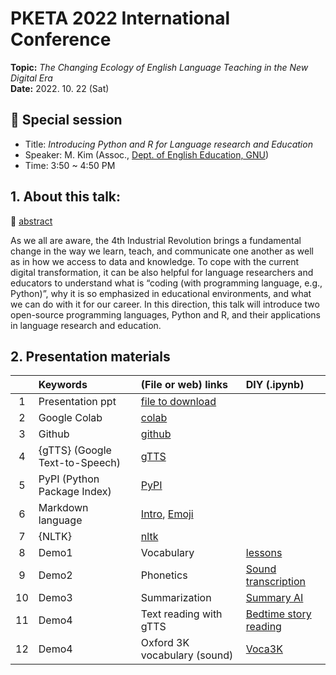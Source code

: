 # PKETA 2022 International Conference
**Topic:** _The Changing Ecology of English Language Teaching in the New Digital Era_  
**Date:** 2022. 10. 22 (Sat)


## 🔹 Special session
* Title: _Introducing Python and R for Language research and Education_
* Speaker: M. Kim (Assoc., [Dept. of English Education, GNU](https://englishedu.gnu.ac.kr/englishedu/main.do))
* Time: 3:50 ~ 4:50 PM

## 1. About this talk: 
🔎 [abstract](https://github.com/MK316/pketa22/blob/main/abstract.pdf)

As we all are aware, the 4th Industrial Revolution brings a fundamental change in the way we learn, teach, and communicate one another as well as in how we access to data and knowledge. To cope with the current digital transformation, it can be also helpful for language researchers and educators to understand what is “coding (with programming language, e.g., Python)”, why it is so emphasized in educational environments, and what we can do with it for our career. In this direction, this talk will introduce two open-source programming languages, Python and R, and their applications in language research and education.  

## 2. Presentation materials

| | Keywords  | (File or web) links  | DIY (.ipynb)  |
|:--:|:---|:---|:---|
|1 | Presentation ppt  | [file to download](https://github.com/MK316/pketa22/blob/main/data/pketa22_ss.pdf)  |   |
|2 | Google Colab  | [colab](https://colab.research.google.com/)  |   |
|3 | Github  | [github](https://github.com/)  |   |
|4 | {gTTS} (Google Text-to-Speech)  | [gTTS](https://pypi.org/project/gTTS/)  |   |
|5 | PyPI (Python Package Index)| [PyPI](https://pypi.org/) | |
|6| Markdown language | [Intro](https://colab.research.google.com/notebooks/markdown_guide.ipynb), [Emoji](https://gist.github.com/rxaviers/7360908) | |
|7| {NLTK} | [nltk](https://www.nltk.org/)| | 
|8| Demo1 | Vocabulary |[lessons](https://github.com/MK316/pketa22/blob/main/Demo_lessons.ipynb)|
|9| Demo2 | Phonetics |[Sound transcription](https://github.com/MK316/pketa22/blob/main/Demo_phonetics.ipynb)|
|10| Demo3 | Summarization |[Summary AI](https://github.com/MK316/workshop22/blob/main/Demo02_Summarization.ipynb)|
|11| Demo4 | Text reading with gTTS |[Bedtime story reading](https://github.com/MK316/applications/blob/main/Bedtimestory_tts.ipynb)|  
|12| Demo4 | Oxford 3K vocabulary (sound) | [Voca3K](https://github.com/MK316/applications/blob/main/Oxford3K.ipynb)|



